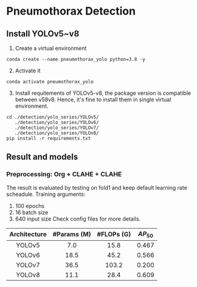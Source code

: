# Pneumothorax Detection
## Install YOLOv5~v8
1. Create a virtual environment
```
conda create --name pneumothorax_yolo python=3.8 -y
```
2. Activate it
```
conda activate pneumothorax_yolo
```
3. Install requitements of YOLOv5-v8, the package version is compatible between v58v8. Hence, it's fine to install them in single virtual environment.
```
cd ./detection/yolo_series/YOLOv5/
   ./detection/yolo_series/YOLOv6/
   ./detection/yolo_series/YOLOv7/
   ./detection/yolo_series/YOLOv8/
pip install -r requirements.txt
```
## Result and models
### Preprocessing: Org + CLAHE + CLAHE
The result is evaluated by testing on fold1 and keep default learning rate scheadule. 
Training arguments:
1. 100 epochs
2. 16 batch size
3. 640 input size
Check config files for more details.

| Architecture | #Params (M) | #FLOPs (G) | $AP_{50}$ |
| :----------: | :------: | :------------: | :---------: | 
| YOLOv5 | 7.0 | 15.8 | 0.467 | 
| YOLOv6 | 18.5 | 45.2 | 0.566 |
| YOLOv7 | 36.5 | 103.2 | 0.200 | 
| YOLOv8 | 11.1 | 28.4 | 0.609 | 
